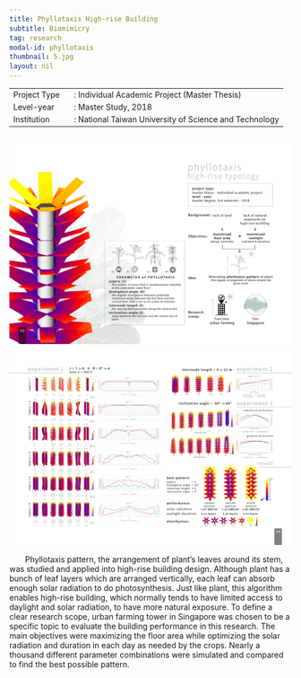```yaml
---
title: Phyllotaxis High-rise Building
subtitle: Biomimicry
tag: research
modal-id: phyllotaxis
thumbnail: 5.jpg
layout: nil
---
```

<table class="table__research">
    <tbody>
        <tr>
            <td>
                Project Type&nbsp;&nbsp;&nbsp;
            </td>
            <td>
                : Individual Academic Project (Master Thesis)
            </td>
        </tr>
        <tr>
            <td>
                Level-year
            </td>
            <td>
                : Master Study, 2018
            </td>
        </tr>
        <tr>
            <td>
                Institution
            </td>
            <td>
                : National Taiwan University of Science and Technology
            </td>
        </tr>
    </tbody>
</table>
<br>

<img src="images/portfolio/5/5A.jpg" class="img-responsive img-centered" alt="Phyllotaxis High-rise Building">
<img src="images/portfolio/5/5B.jpg" class="img-responsive img-centered" alt="Phyllotaxis High-rise Building">
<br>

&emsp;&emsp;Phyllotaxis pattern, the arrangement of plant’s leaves around its stem, was studied and applied into high-rise building design. Although plant has a bunch of leaf layers which are arranged vertically, each leaf can absorb enough solar radiation to do photosynthesis. Just like plant, this algorithm enables high-rise building, which normally tends to have limited access to daylight and solar radiation, to have more natural exposure. To define a clear research scope, urban farming tower in Singapore was chosen to be a specific topic to evaluate the building performance in this research. The main objectives were maximizing the floor area while optimizing the solar radiation and duration in each day as needed by the crops. Nearly a thousand different
parameter combinations were simulated and compared to find the best possible pattern.